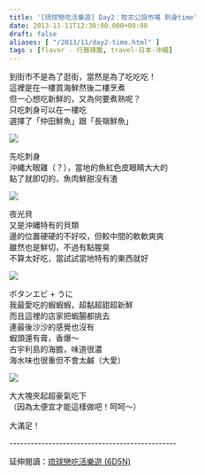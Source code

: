 ```yaml
---
title: '[琉球戀吃活樂遊] Day2：牧志公設市場 刺身time'
date: 2013-11-11T12:30:00.000+08:00
draft: false
aliases: [ "/2013/11/day2-time.html" ]
tags : [flavor - 行膳積腹, travel-日本-沖繩]
---
```


到街市不是為了逛街，當然是為了吃吃吃！  
這裡是在一樓買海鮮然後二樓烹煮  
但一心想吃新鮮的，又為何要煮熟呢？  
只吃刺身可以在一樓吃  
選擇了「仲田鮮魚」跟「長嶺鮮魚」  

![](/images/okinawa2b.jpg)

先吃刺身  
沖縄大眼雞（？），當地的魚紅色皮眼睛大大的  
點了就即切的，魚肉鮮甜沒有渣  

![](/images/okinawa2b1.jpg)

夜光貝  
又是沖縄特有的貝類  
邊的位置硬硬的不好咬，但較中間的軟軟爽爽  
雖然也是鮮切，不過有點腥臭  
不算太好吃，當試試當地特有的東西就好  

![](/images/okinawa2b2.jpg)

ボタンエビ + うに  
我最愛吃的蝦蝦蝦，超黏超甜超新鮮  
而且這裡的店家把蝦腸都挑去  
連最後沙沙的感覺也沒有  
蝦頭還有膏，香爆～  
古宇利島的海膽，味道很濃  
海水味也很重但不會太鹹（大愛）  

![](/images/okinawa2b3.jpg)

大大塊夾起超豪氣吃下  
（因為太便宜才能這樣做吧！呵呵～）  
  
  
  
大滿足！  
  
\-----------------------------------------------  
  
延伸閱讀：[琉球戀吃活樂遊 (6D5N)](https://hidie.net/okinawa6d5n/)
